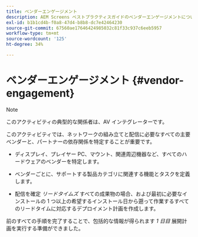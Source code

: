 ```yaml
---
title: ベンダーエンゲージメント
description: AEM Screens ベストプラクティスガイドのベンダーエンゲージメントについて説明します。
exl-id: b1b1cd4b-f0a8-47d4-b8b8-dc7e42464230
source-git-commit: 67560ae17646424985032c81f33c937c6eeb5957
workflow-type: tm+mt
source-wordcount: '125'
ht-degree: 34%

---
```


# ベンダーエンゲージメント {#vendor-engagement}

>[!NOTE]
>このアクティビティの典型的な関係者は、AV インテグレーターです。

このアクティビティでは、ネットワークの組み立てと配信に必要なすべての主要ベンダーと、パートナーの依存関係を特定することが重要です。

* ディスプレイ、プレイヤー PC、マウント、関連周辺機器など、すべてのハードウェアのベンダーを特定します。

* ベンダーごとに、サポートする製品カテゴリに関連する機能とタスクを定義します。

* 配信を確定 *リードタイムズ* すべての成果物の場合、および最初に必要なインストールの 1 つ以上の希望するインストール日から遡って作業するすべてのリードタイムに対応するデプロイメント計画を作成します。

前のすべての手順を完了することで、包括的な情報が得られます *1 日目* 展開計画を実行する準備ができました。
